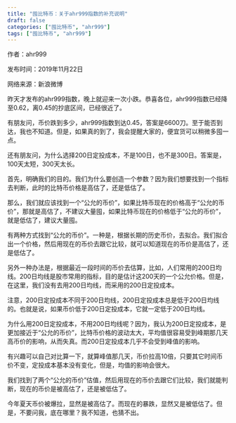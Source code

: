 ```yaml
---
title: "囤比特币：关于ahr999指数的补充说明"
draft: false
categories: ["囤比特币", "ahr999"]
tags: ["囤比特币", "ahr999"]
---
```


作者：ahr999

发布时间：2019年11月22日

网络来源：新浪微博

昨天才发布的ahr999指数，晚上就迎来一次小跌。恭喜各位，ahr999指数已经降至0.62，离0.45的抄底区间，已经很近了。

有朋友问，币价跌到多少，ahr999指数到达0.45，答案是6600刀。至于能否到达，我也不知道。但是，如果真的到了，我会提醒大家的，便宜货可以稍微多囤一点。

还有朋友问，为什么选择200日定投成本，不是100日，也不是300日。答案是，100天太短，300天太长。

首先，明确我们的目的。我们为什么要创造一个参数？因为我们想要找到一个指标去判断，此时的比特币价格是高估了，还是低估了。

那么，我们就应该找到一个“公允的币价”，如果比特币现在的价格高于“公允的币价”，那就是高估了，不建议大量囤，如果比特币现在的价格低于“公允的币价”，就是低估了，建议大量囤。

有两种方式找到“公允的币价”。一种是，根据长期的历史币价，去拟合。我们拟合出一个价格，然后用现在的币价去跟它比较，就可以知道现在的币价是高估了，还是低估了。

另外一种办法是，根据最近一段时间的币价去估算，比如，人们常用的200日均线。200日均线是股市常用的指标，目的是估计这200天的一个公允价格。但是，在这里，我们没有去用200日均线，而采用的200日定投成本。

注意，200日定投成本不同于200日均线，200日定投成本总是低于200日均线的。也就是说，如果币价低于200日定投成本，它就一定低于200日均线。

为什么用200日定投成本，不用200日均线呢？因为，我认为200日定投成本，是更加接近于“公允的币价”，比特币价格的波动太大，平均值很容易受到峰期那几天高币价的影响，从而失真。而200日定投成本几乎不会受到峰值的影响。

有兴趣可以自己对比算一下，就算峰值那几天，币价拉高10倍，只要其它时间币价不变，定投成本基本没有变化，但是，均值的影响会很大。

我们找到了两个“公允的币价”估值，然后用现在的币价去跟它们比较，我们就能判断，现在的币价是被高估了，还是被低估了。

今年夏天币价被爆拉，显然是被高估了。而现在的暴跌，显然又是被低估了。但是，不要问我，底在哪里？我不知道，也猜不出。
